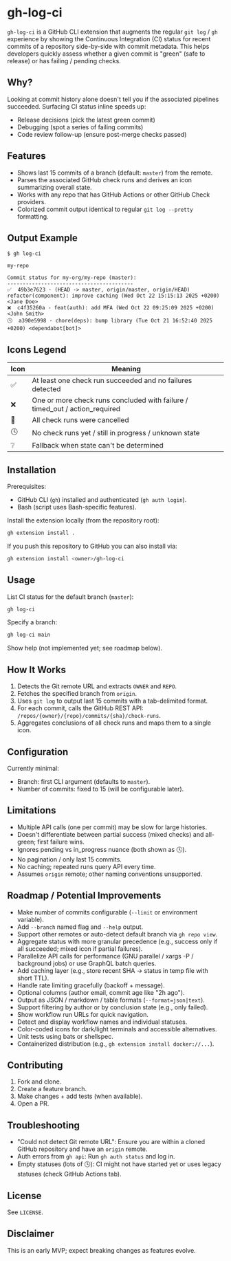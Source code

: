# gh-log-ci

`gh-log-ci` is a GitHub CLI extension that augments the regular `git log` / `gh` experience by showing the Continuous Integration (CI) status for recent commits of a repository side-by-side with commit metadata. This helps developers quickly assess whether a given commit is "green" (safe to release) or has failing / pending checks.

## Why?
Looking at commit history alone doesn't tell you if the associated pipelines succeeded. Surfacing CI status inline speeds up:
- Release decisions (pick the latest green commit)
- Debugging (spot a series of failing commits)
- Code review follow-up (ensure post-merge checks passed)

## Features
- Shows last 15 commits of a branch (default: `master`) from the remote.
- Parses the associated GitHub check runs and derives an icon summarizing overall state.
- Works with any repo that has GitHub Actions or other GitHub Check providers.
- Colorized commit output identical to regular `git log --pretty` formatting.

## Output Example
```
$ gh log-ci

my-repo

Commit status for my-org/my-repo (master):
-----------------------------------------
✅  49b3e7623 - (HEAD -> master, origin/master, origin/HEAD) refactor(component): improve caching (Wed Oct 22 15:15:13 2025 +0200) <Jane Doe>
❌  c4f35260a - feat(auth): add MFA (Wed Oct 22 09:25:09 2025 +0200) <John Smith>
🕓  a390e5998 - chore(deps): bump library (Tue Oct 21 16:52:40 2025 +0200) <dependabot[bot]>
```

## Icons Legend
| Icon | Meaning |
|------|---------|
| ✅ | At least one check run succeeded and no failures detected |
| ❌ | One or more check runs concluded with failure / timed_out / action_required |
| 🚫 | All check runs were cancelled |
| 🕓 | No check runs yet / still in progress / unknown state |
| ❔ | Fallback when state can't be determined |

## Installation
Prerequisites:
- GitHub CLI (`gh`) installed and authenticated (`gh auth login`).
- Bash (script uses Bash-specific features).

Install the extension locally (from the repository root):
```bash
gh extension install .
```
If you push this repository to GitHub you can also install via:
```bash
gh extension install <owner>/gh-log-ci
```

## Usage
List CI status for the default branch (`master`):
```bash
gh log-ci
```
Specify a branch:
```bash
gh log-ci main
```
Show help (not implemented yet; see roadmap below).

## How It Works
1. Detects the Git remote URL and extracts `OWNER` and `REPO`.
2. Fetches the specified branch from `origin`.
3. Uses `git log` to output last 15 commits with a tab-delimited format.
4. For each commit, calls the GitHub REST API: `/repos/{owner}/{repo}/commits/{sha}/check-runs`.
5. Aggregates conclusions of all check runs and maps them to a single icon.

## Configuration
Currently minimal:
- Branch: first CLI argument (defaults to `master`).
- Number of commits: fixed to 15 (will be configurable later).

## Limitations
- Multiple API calls (one per commit) may be slow for large histories.
- Doesn't differentiate between partial success (mixed checks) and all-green; first failure wins.
- Ignores pending vs in_progress nuance (both shown as 🕓).
- No pagination / only last 15 commits.
- No caching; repeated runs query API every time.
- Assumes `origin` remote; other naming conventions unsupported.

## Roadmap / Potential Improvements
- Make number of commits configurable (`--limit` or environment variable).
- Add `--branch` named flag and `--help` output.
- Support other remotes or auto-detect default branch via `gh repo view`.
- Aggregate status with more granular precedence (e.g., success only if all succeeded; mixed icon if partial failures).
- Parallelize API calls for performance (GNU parallel / xargs -P / background jobs) or use GraphQL batch queries.
- Add caching layer (e.g., store recent SHA -> status in temp file with short TTL).
- Handle rate limiting gracefully (backoff + message).
- Optional columns (author email, commit age like "2h ago").
- Output as JSON / markdown / table formats (`--format=json|text`).
- Support filtering by author or by conclusion state (e.g., only failed).
- Show workflow run URLs for quick navigation.
- Detect and display workflow names and individual statuses.
- Color-coded icons for dark/light terminals and accessible alternatives.
- Unit tests using bats or shellspec.
- Containerized distribution (e.g., `gh extension install docker://...`).

## Contributing
1. Fork and clone.
2. Create a feature branch.
3. Make changes + add tests (when available).
4. Open a PR.

## Troubleshooting
- "Could not detect Git remote URL": Ensure you are within a cloned GitHub repository and have an `origin` remote.
- Auth errors from `gh api`: Run `gh auth status` and log in.
- Empty statuses (lots of 🕓): CI might not have started yet or uses legacy statuses (check GitHub Actions tab).

## License
See `LICENSE`.

## Disclaimer
This is an early MVP; expect breaking changes as features evolve.
